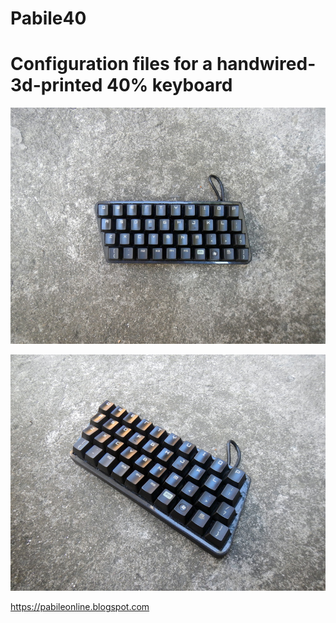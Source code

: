 # Pabile40
# Configuration files for a handwired-3d-printed 40% keyboard

![prototype photo1](https://github.com/pabile/Pabile40/blob/master/_bak/web-DSCN8966.jpg)

![prototype photo2](https://github.com/pabile/Pabile40/blob/master/_bak/web-DSCN8968.jpg)

https://pabileonline.blogspot.com
